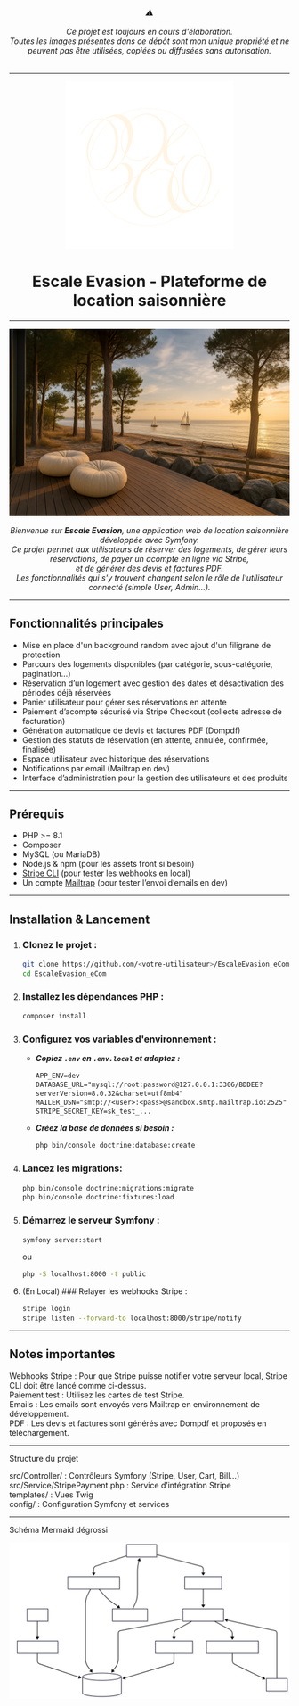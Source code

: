 <h6 align="center">
  ⚠️<br><br>
  Ce projet est <em>toujours en cours d'élaboration</em>.<br>
  <em>Toutes les images présentes dans ce dépôt sont mon unique propriété et ne peuvent pas être utilisées, copiées ou diffusées sans autorisation.</em>
  
</h6>

---

<div align="center">
  <img src="https://raw.githubusercontent.com/OzzMhnee/EscaleEvasion_eCom/refs/heads/main/public/img/logoLight.png" alt="Logo" width="300"/>
</div>

<div align="center">
  <h1>Escale Evasion - Plateforme de location saisonnière</h1>
</div>

---

<div align="center">
  <img align="center" src="https://raw.githubusercontent.com/OzzMhnee/EscaleEvasion_eCom/refs/heads/main/private/img/backgroundParallax.png" alt="Logo" />
  <br><br> <em> Bienvenue sur <strong>Escale Evasion</strong>, une application web de location saisonnière développée avec Symfony.<br>
  Ce projet permet aux utilisateurs de réserver des logements, de gérer leurs réservations, de payer un acompte en ligne via Stripe,<br> et de générer des devis et factures PDF.<br>
  Les fonctionnalités qui s'y trouvent changent selon le rôle de l'utilisateur connecté (simple User, Admin...). </em>
</div>

---

## Fonctionnalités principales

- Mise en place d'un background random avec ajout d'un filigrane de protection
- Parcours des logements disponibles (par catégorie, sous-catégorie, pagination…)
- Réservation d’un logement avec gestion des dates et désactivation des périodes déjà réservées
- Panier utilisateur pour gérer ses réservations en attente
- Paiement d’acompte sécurisé via Stripe Checkout (collecte adresse de facturation)
- Génération automatique de devis et factures PDF (Dompdf)
- Gestion des statuts de réservation (en attente, annulée, confirmée, finalisée)
- Espace utilisateur avec historique des réservations
- Notifications par email (Mailtrap en dev)
- Interface d’administration pour la gestion des utilisateurs et des produits

---

## Prérequis

- PHP >= 8.1
- Composer
- MySQL (ou MariaDB)
- Node.js & npm (pour les assets front si besoin)
- [Stripe CLI](https://stripe.com/docs/stripe-cli) (pour tester les webhooks en local)
- Un compte [Mailtrap](https://mailtrap.io/) (pour tester l’envoi d’emails en dev)

---

## Installation & Lancement

1. ### Clonez le projet :
   ```bash
   git clone https://github.com/<votre-utilisateur>/EscaleEvasion_eCom.git
   cd EscaleEvasion_eCom
   ```

2. ### Installez les dépendances PHP :
   ```bash
   composer install
   ```

3. ### Configurez vos variables d'environnement :

   - ***Copiez `.env` en `.env.local` et adaptez :***
     ```env
     APP_ENV=dev
     DATABASE_URL="mysql://root:password@127.0.0.1:3306/BDDEE?serverVersion=8.0.32&charset=utf8mb4"
     MAILER_DSN="smtp://<user>:<pass>@sandbox.smtp.mailtrap.io:2525"
     STRIPE_SECRET_KEY=sk_test_...
     ```

   - ***Créez la base de données si besoin :***
     ```bash
     php bin/console doctrine:database:create
     ```

4. ### Lancez les migrations:
   ```bash
   php bin/console doctrine:migrations:migrate
   php bin/console doctrine:fixtures:load
   ```

5. ### Démarrez le serveur Symfony :
    ```bash
    symfony server:start
    ```
    ou
    ```bash
    php -S localhost:8000 -t public
    ```

6. (En Local) ### Relayer les webhooks Stripe :
    ```bash
    stripe login
    stripe listen --forward-to localhost:8000/stripe/notify
    ```
---

## Notes importantes

Webhooks Stripe : Pour que Stripe puisse notifier votre serveur local, Stripe CLI doit être lancé comme ci-dessus.<br>
Paiement test : Utilisez les cartes de test Stripe.<br>
Emails : Les emails sont envoyés vers Mailtrap en environnement de développement.<br>
PDF : Les devis et factures sont générés avec Dompdf et proposés en téléchargement.<br>

---

Structure du projet

src/Controller/ : Contrôleurs Symfony (Stripe, User, Cart, Bill…)<br>
src/Service/StripePayment.php : Service d’intégration Stripe<br>
templates/ : Vues Twig<br>
config/ : Configuration Symfony et services <br>

---

Schéma Mermaid dégrossi

<img src="https://raw.githubusercontent.com/OzzMhnee/EscaleEvasion_eCom/d1a5c2db03a5fd1c08dffdf564d372827646a3c4/public/img/Mermaid.svg" align="center" alt="Diagramme d'architecture projet"  width="850">
